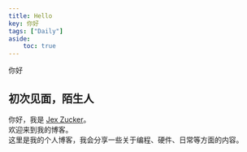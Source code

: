 ```yaml
---
title: Hello
key: 你好
tags: ["Daily"]
aside:
    toc: true
---
```


你好 <!--more-->

## 初次见面，陌生人

你好，我是 [Jex Zucker](https://github.com/Zucker-jex)。\
欢迎来到我的博客。\
这里是我的个人博客，我会分享一些关于编程、硬件、日常等方面的内容。
